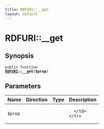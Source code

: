 ```yaml
---
title: RDFURI::__get
layout: default
---
```


# RDFURI::__get

## Synopsis

<code>public function <b><a href="RDFURI">RDFURI</a>::__get</b>(<b>$prop</b>)</code>

## Parameters

<table>
  <thead>
    <tr>
      <th>Name</th>
      <th>Direction</th>
      <th>Type</th>
      <th>Description</th>
    </tr>
  </thead>
  <tbody>
    <tr>
      <td><code>$prop</code>
      <td><i></i></td>
      <td></td>
      <td>

      </td>
    </tr>
  </tbody>
</table>

